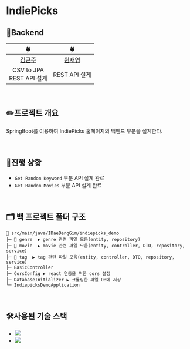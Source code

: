 # IndiePicks
## 🌱Backend
|🍀|🍀|
|:---:|:---:|
|[김근주](https://github.com/tdddt)| [원재영](https://github.com/jaeyeong13)|
| CSV to JPA<br> REST API 설게 | REST API 설게 |
<br>

## ✏️프로젝트 개요
SpringBoot를 이용하여 IndiePicks 홈페이지의 백엔드 부분을 설계한다.

<br>

## 🚀진행 상황
- `Get Random Keyword` 부분 API 설계 완료
- `Get Random Movies` 부분 API 설계 완료
<br>

## 🗂️ 백 프로젝트 폴더 구조
```
📂 src/main/java/IDaeDengGim/indiepicks_demo
├─ 📂 genre  ▶️ genre 관련 파일 모음(entity, repository)
├─ 📂 movie  ▶️ movie 관련 파일 모음(entity, controller, DTO, repository, service)
├─ 📂 tag  ▶️ tag 관련 파일 모음(entity, controller, DTO, repository, service)
├─ BasicController 
├─ CorsConfig ▶️ react 연동을 위한 cors 설정
├─ DatabaseInitializer ▶️ 크롤링한 파일 DB에 저장
└─ IndiepicksDemoApplication
```
<br>

## 🛠️사용된 기술 스택
- <img src="https://img.shields.io/badge/Spring%20Boot-6DB33F?style=flat-square&logo=springboot&logoColor=white">
- <img src="https://img.shields.io/badge/Postman-FF6C37?style=flat-square&logo=postman&logoColor=white">
